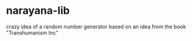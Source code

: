 # narayana-lib
crazy idea of a random number generator based on an idea from the book "Transhumanism Inc"
